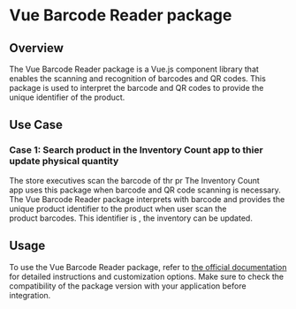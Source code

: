 # Vue Barcode Reader package

## Overview

The Vue Barcode Reader package is a Vue.js component library that enables the scanning and recognition of barcodes and QR codes. This package is used to interpret the barcode and QR codes to provide the unique identifier of the product. 

## Use Case

### Case 1: Search product in the Inventory Count app to thier update physical quantity

The store executives scan the barcode of thr pr The Inventory Count app uses this package when barcode and QR code scanning is necessary. The Vue Barcode Reader package interprets with barcode and provides the unique product identifier to the product when user scan the product barcodes. This identifier is , the inventory can be updated.

## Usage

To use the Vue Barcode Reader package, refer to [the official documentation](https://www.npmjs.com/package/vue-barcode-reader) for detailed instructions and customization options. Make sure to check the compatibility of the package version with your application before integration.
